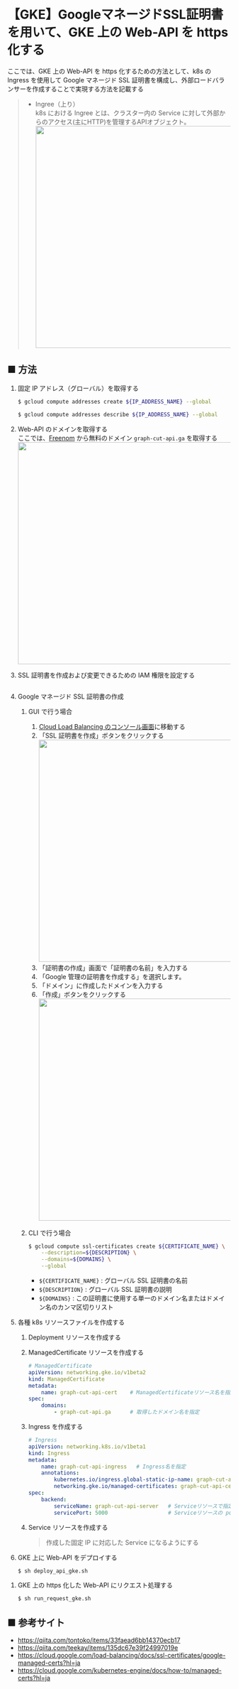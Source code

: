 # 【GKE】GoogleマネージドSSL証明書を用いて、GKE 上の Web-API を https 化する

ここでは、GKE 上の Web-API を https 化するための方法として、k8s の Ingress を使用して Google マネージド SSL 証明書を構成し、外部ロードバランサーを作成することで実現する方法を記載する

> - Ingree（上り）<br>
>   k8s における Ingree とは、クラスター内の Service に対して外部からのアクセス(主にHTTP)を管理するAPIオブジェクト。<br>
>   <img src="https://user-images.githubusercontent.com/25688193/130346423-df660c14-cb25-45b0-a147-e10a24ad20c7.png" width="500"><br>

## ■ 方法

1. 固定 IP アドレス（グローバル）を取得する<br>
    ```sh
    $ gcloud compute addresses create ${IP_ADDRESS_NAME} --global
    ```
    ```sh
    $ gcloud compute addresses describe ${IP_ADDRESS_NAME} --global
    ```

1. Web-API のドメインを取得する<br>
    ここでは、[Freenom](https://www.freenom.com/ja/index.html) から無料のドメイン `graph-cut-api.ga` を取得する<br>
    <img src="https://user-images.githubusercontent.com/25688193/130347142-5d6c4542-45cf-433d-a2cd-7f016db9d3c3.png" width="500"><br>

1. SSL 証明書を作成および変更できるための IAM 権限を設定する
    ```sh
    ```

1. Google マネージド SSL 証明書の作成<br>
    1. GUI で行う場合<br>
        1. [Cloud Load Balancing のコンソール画面](https://console.cloud.google.com/net-services/loadbalancing/advanced/sslCertificates/list?hl=ja&_ga=2.120728651.238332542.1629617512-1000767715.1629617512&project=my-project2-303004&folder&organizationId&sslCertificateTablesize=50)に移動する<br>
        1. 「SSL 証明書を作成」ボタンをクリックする<br>
            <img src="https://user-images.githubusercontent.com/25688193/130346734-e42808f3-2928-49d6-87d1-7365e3fa0efa.png" width="500"><br>
        1. 「証明書の作成」画面で「証明書の名前」を入力する<br>
        1. 「Google 管理の証明書を作成する」を選択します。<br>
        1. 「ドメイン」に作成したドメインを入力する<br>
        1. 「作成」ボタンをクリックする<br>
            <img src="https://user-images.githubusercontent.com/25688193/130347326-c4267f76-a315-4169-b18c-fb8eac0fbd99.png" width="500"><br>

    1. CLI で行う場合
        ```sh
        $ gcloud compute ssl-certificates create ${CERTIFICATE_NAME} \
            --description=${DESCRIPTION} \
            --domains=${DOMAINS} \
            --global
        ```
        - `${CERTIFICATE_NAME}` : グローバル SSL 証明書の名前
        - `${DESCRIPTION}` : グローバル SSL 証明書の説明
        - `${DOMAINS}` : この証明書に使用する単一のドメイン名またはドメイン名のカンマ区切りリスト

1. 各種 k8s リソースファイルを作成する
    1. Deployment リソースを作成する
    1. ManagedCertificate リソースを作成する
        ```yaml
        # ManagedCertificate
        apiVersion: networking.gke.io/v1beta2
        kind: ManagedCertificate
        metadata:
            name: graph-cut-api-cert    # ManagedCertificateリソース名を指定
        spec:
            domains:
                - graph-cut-api.ga      # 取得したドメイン名を指定
        ```
    1. Ingress を作成する
        ```yaml
        # Ingress
        apiVersion: networking.k8s.io/v1beta1
        kind: Ingress
        metadata:
            name: graph-cut-api-ingress   # Ingress名を指定
            annotations:
                kubernetes.io/ingress.global-static-ip-name: graph-cut-api-ip       # 用意した静的IPの名前を指定(IPアドレス自体では無い)
                networking.gke.io/managed-certificates: graph-cut-api-cert          # ManagedCertificate で指定した ManagedCertificateリソース名 を指定
        spec:
            backend:
                serviceName: graph-cut-api-server   # Serviceリソースで指定したリソース名を指定
                servicePort: 5000                   # Serviceリソースの portで指定したポート(targetPortでは無い)
        ```
    1. Service リソースを作成する

        > 作成した固定 IP に対応した Service になるようにする

1. GKE 上に Web-API をデプロイする
    ```sh
    $ sh deploy_api_gke.sh
    ```

<!--
1. Google マネージド SSL 証明書を有効化する<br>
    Google マネージド SSL 証明書を有効化（`ACTIVE`）するには、Google マネージド SSL 証明書をロードバランサ、特にロードバランサのターゲットプロキシに関連付ける必要がある。<br>
    既に GKE クラスタを作成している場合は、[Cloud Load Balancing のコンソール画面](https://console.cloud.google.com/net-services/loadbalancing/loadBalancers/list?project=my-project2-303004&hl=ja) に、GKE クラスタ構築時のロードバランサーが作成されているので、このロードバランサーに作成したGoogle マネージド SSL 証明書を関連付け、Google マネージド SSL 証明書を有効化する。

    1. GUI で行う場合

    1. CLI で行う場合
        ```sh
        ```
-->

1. GKE 上の https 化した Web-API にリクエスト処理する
    ```sh
    $ sh run_request_gke.sh
    ```

## ■ 参考サイト
- https://qiita.com/tontoko/items/33faead6bb14370ecb17
- https://qiita.com/teekay/items/135dc67e39f24997019e
- https://cloud.google.com/load-balancing/docs/ssl-certificates/google-managed-certs?hl=ja
- https://cloud.google.com/kubernetes-engine/docs/how-to/managed-certs?hl=ja
